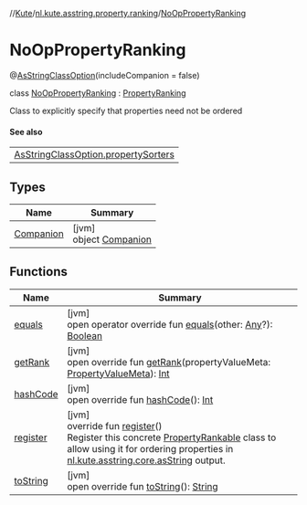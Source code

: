 //[Kute](../../../index.md)/[nl.kute.asstring.property.ranking](../index.md)/[NoOpPropertyRanking](index.md)

# NoOpPropertyRanking

@[AsStringClassOption](../../nl.kute.asstring.annotation.option/-as-string-class-option/index.md)(includeCompanion = false)

class [NoOpPropertyRanking](index.md) : [PropertyRanking](../-property-ranking/index.md)

Class to explicitly specify that properties need not be ordered

#### See also

| |
|---|
| [AsStringClassOption.propertySorters](../../nl.kute.asstring.annotation.option/-as-string-class-option/property-sorters.md) |

## Types

| Name | Summary |
|---|---|
| [Companion](-companion/index.md) | [jvm]<br>object [Companion](-companion/index.md) |

## Functions

| Name | Summary |
|---|---|
| [equals](../-property-ranking/equals.md) | [jvm]<br>open operator override fun [equals](../-property-ranking/equals.md)(other: [Any](https://kotlinlang.org/api/latest/jvm/stdlib/kotlin/-any/index.html)?): [Boolean](https://kotlinlang.org/api/latest/jvm/stdlib/kotlin/-boolean/index.html) |
| [getRank](get-rank.md) | [jvm]<br>open override fun [getRank](get-rank.md)(propertyValueMeta: [PropertyValueMeta](../../nl.kute.asstring.property.meta/-property-value-meta/index.md)): [Int](https://kotlinlang.org/api/latest/jvm/stdlib/kotlin/-int/index.html) |
| [hashCode](../-property-ranking/hash-code.md) | [jvm]<br>open override fun [hashCode](../-property-ranking/hash-code.md)(): [Int](https://kotlinlang.org/api/latest/jvm/stdlib/kotlin/-int/index.html) |
| [register](../-property-ranking/register.md) | [jvm]<br>override fun [register](../-property-ranking/register.md)()<br>Register this concrete [PropertyRankable](../-property-rankable/index.md) class to allow using it for ordering properties in [nl.kute.asstring.core.asString](../../nl.kute.asstring.core/as-string.md) output. |
| [toString](../-property-ranking/to-string.md) | [jvm]<br>open override fun [toString](../-property-ranking/to-string.md)(): [String](https://kotlinlang.org/api/latest/jvm/stdlib/kotlin/-string/index.html) |
